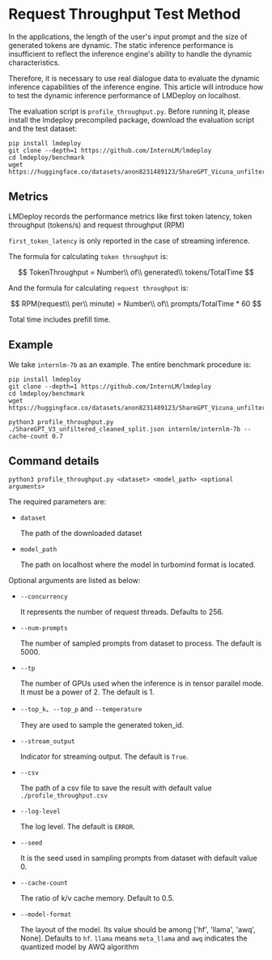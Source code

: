 # Request Throughput Test Method

In the applications, the length of the user's input prompt and the size of generated tokens are dynamic. The static inference performance is insufficient to reflect the inference engine's ability to handle the dynamic characteristics.

Therefore, it is necessary to use real dialogue data to evaluate the dynamic inference capabilities of the inference engine. This article will introduce how to test the dynamic inference performance of LMDeploy on localhost.

The evaluation script is `profile_throughput.py`. Before running it, please install the lmdeploy precompiled package, download the evaluation script and the test dataset:

```shell
pip install lmdeploy
git clone --depth=1 https://github.com/InternLM/lmdeploy
cd lmdeploy/benchmark
wget https://huggingface.co/datasets/anon8231489123/ShareGPT_Vicuna_unfiltered/resolve/main/ShareGPT_V3_unfiltered_cleaned_split.json
```

## Metrics

LMDeploy records the performance metrics like first token latency, token throughput (tokens/s) and request throughput (RPM)

`first_token_latency` is only reported in the case of streaming inference.

The formula for calculating `token throughput` is:

$$
TokenThroughput = Number\\ of\\ generated\\ tokens/TotalTime
$$

And the formula for calculating `request throughput` is:

$$
RPM(request\\ per\\ minute) = Number\\ of\\ prompts/TotalTime * 60
$$

Total time includes prefill time.

## Example

We take `internlm-7b` as an example. The entire benchmark procedure is:

```shell
pip install lmdeploy
git clone --depth=1 https://github.com/InternLM/lmdeploy
cd lmdeploy/benchmark
wget https://huggingface.co/datasets/anon8231489123/ShareGPT_Vicuna_unfiltered/resolve/main/ShareGPT_V3_unfiltered_cleaned_split.json

python3 profile_throughput.py ./ShareGPT_V3_unfiltered_cleaned_split.json internlm/internlm-7b --cache-count 0.7
```

## Command details

```shell
python3 profile_throughput.py <dataset> <model_path> <optional arguments>
```

The required parameters are:

- `dataset`

  The path of the downloaded dataset

- `model_path`

  The path on localhost where the model in turbomind format is located.

Optional arguments are listed as below:

- `--concurrency`

  It represents the number of request threads. Defaults to 256.

- `--num-prompts`

  The number of sampled prompts from dataset to process. The default is 5000.

- `--tp`

  The number of GPUs used when the inference is in tensor parallel mode. It must be a power of 2. The default is 1.

- `--top_k`、`--top_p` and `--temperature`

  They are used to sample the generated token_id.

- `--stream_output`

  Indicator for streaming output. The default is `True`.

- `--csv`

  The path of a csv file to save the result with default value `./profile_throughput.csv`

- `--log-level`

  The log level. The default is `ERROR`.

- `--seed`

  It is the seed used in sampling prompts from dataset with default value 0.

- `--cache-count`

  The ratio of k/v cache memory. Default to 0.5.

- `--model-format`

  The layout of the model. Its value should be among \['hf', 'llama', 'awq', None\]. Defaults to `hf`. `llama` means `meta_llama` and `awq` indicates the quantized model by AWQ algorithm
